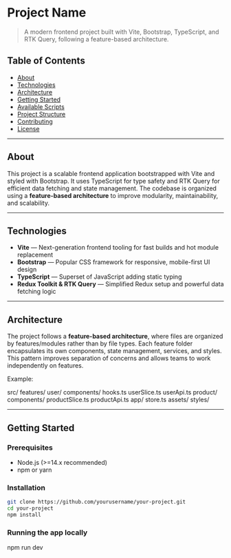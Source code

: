 # Project Name

> A modern frontend project built with Vite, Bootstrap, TypeScript, and RTK Query, following a feature-based architecture.

## Table of Contents

- [About](#about)  
- [Technologies](#technologies)  
- [Architecture](#architecture)  
- [Getting Started](#getting-started)  
- [Available Scripts](#available-scripts)  
- [Project Structure](#project-structure)  
- [Contributing](#contributing)  
- [License](#license)  

---

## About

This project is a scalable frontend application bootstrapped with Vite and styled with Bootstrap. It uses TypeScript for type safety and RTK Query for efficient data fetching and state management. The codebase is organized using a **feature-based architecture** to improve modularity, maintainability, and scalability.

---

## Technologies

- **Vite** — Next-generation frontend tooling for fast builds and hot module replacement  
- **Bootstrap** — Popular CSS framework for responsive, mobile-first UI design  
- **TypeScript** — Superset of JavaScript adding static typing  
- **Redux Toolkit & RTK Query** — Simplified Redux setup and powerful data fetching logic  

---

## Architecture

The project follows a **feature-based architecture**, where files are organized by features/modules rather than by file types. Each feature folder encapsulates its own components, state management, services, and styles. This pattern improves separation of concerns and allows teams to work independently on features.

Example:

src/
features/
user/
components/
hooks.ts
userSlice.ts
userApi.ts
product/
components/
productSlice.ts
productApi.ts
app/
store.ts
assets/
styles/


---

## Getting Started

### Prerequisites

- Node.js (>=14.x recommended)  
- npm or yarn

### Installation

```bash
git clone https://github.com/yourusername/your-project.git
cd your-project
npm install

```
###  Running the app locally
npm run dev
